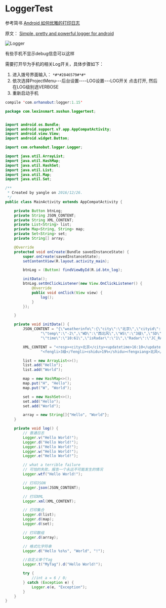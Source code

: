 # LoggerTest
参考简书 [Android 如何优雅的打印日志](http://www.jianshu.com/p/89b05c0ffd39)

原文： [Simple, pretty and powerful logger for android](https://github.com/orhanobut/logger)

![Logger](https://github.com/orhanobut/logger/raw/master/images/logger-logo.png)


有些手机不显示debug信息可以这样

需要打开华为手机的相关Log开关，具体步骤如下：

1. 进入拨号界面输入：
    ```*#*#2846579#*#*```
2. 依次选择ProjectMenu---后台设置----LOG设置---LOG开关 点击打开, 然后在LOG级别选VERBOSE
3. 重新启动手机


``` java
compile 'com.orhanobut:logger:1.15' 
```

```java
package com.lexinsmart.xushun.loggertest;


import android.os.Bundle;
import android.support.v7.app.AppCompatActivity;
import android.view.View;
import android.widget.Button;

import com.orhanobut.logger.Logger;

import java.util.ArrayList;
import java.util.HashMap;
import java.util.HashSet;
import java.util.List;
import java.util.Map;
import java.util.Set;

/**
 * Created by yangle on 2016/12/26.
 */
public class MainActivity extends AppCompatActivity {

    private Button btnLog;
    private String JSON_CONTENT;
    private String XML_CONTENT;
    private List<String> list;
    private Map<String, String> map;
    private Set<String> set;
    private String[] array;

    @Override
    protected void onCreate(Bundle savedInstanceState) {
        super.onCreate(savedInstanceState);
        setContentView(R.layout.activity_main);

        btnLog = (Button) findViewById(R.id.btn_log);

        initData();
        btnLog.setOnClickListener(new View.OnClickListener() {
            @Override
            public void onClick(View view) {
                log();
            }
        });

    }

    private void initData() {
        JSON_CONTENT = "{\"weatherinfo\":{\"city\":\"北京\",\"cityid\":\"101010100\"," +
                "\"temp\":\"-2\",\"WD\":\"西北风\",\"WS\":\"3级\",\"SD\":\"241%\",\"WSE\":\"3\"," +
                "\"time\":\"10:61\",\"isRadar\":\"1\",\"Radar\":\"JC_RADAR_AZ9010_JB\"}}";

        XML_CONTENT = "<resp><city>北京</city><updatetime>16:10</updatetime><wendu>23</wendu>" +
                "<fengli>3级</fengli><shidu>19%</shidu><fengxiang>北风</fengxiang></resp>";

        list = new ArrayList<>();
        list.add("Hello");
        list.add("World");

        map = new HashMap<>();
        map.put("H", "Hello");
        map.put("W", "World");

        set = new HashSet<>();
        set.add("Hello");
        set.add("World");

        array = new String[]{"Hello", "World"};
    }

    private void log() {
        // 普通日志
        Logger.v("Hello World!");
        Logger.d("Hello World!");
        Logger.i("Hello World!");
        Logger.w("Hello World!");
        Logger.e("Hello World!");

        // what a terrible failure
        // 可怕的失败，报告一个永远不可能发生的情况
        Logger.wtf("Hello World!");

        // 打印JSON
        Logger.json(JSON_CONTENT);

        // 打印XML
        Logger.xml(XML_CONTENT);

        // 打印集合
        Logger.d(list);
        Logger.d(map);
        Logger.d(set);

        // 打印数组
        Logger.d(array);

        // 格式化字符串
        Logger.d("Hello %s%s", "World", "!");

        //自定义单个Tag
        Logger.t("MyTag").d("Hello World!");

        try {
            //int a = 6 / 0;
        } catch (Exception e) {
            Logger.e(e, "Exception");
        }
    }
}


```





